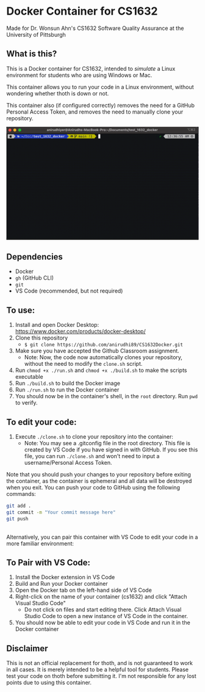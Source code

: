 # Docker Container for CS1632
Made for Dr. Wonsun Ahn's CS1632 Software Quality Assurance at the University of Pittsburgh

## What is this?
This is a Docker container for CS1632, intended to _simulate_ a Linux environment for students who are using Windows or Mac.

This container allows you to run your code in a Linux environment, without wondering whether thoth is down or not.

This container also (if configured correctly) removes the need for a GitHub Personal Access Token, and removes the need to manually clone your repository.

![](/demo.gif)

## Dependencies
- Docker
- `gh` (GitHub CLI)
- `git`
- VS Code (recommended, but not required)


## To use:
1. Install and open Docker Desktop: https://www.docker.com/products/docker-desktop/
2. Clone this repository
    - `$ git clone https://github.com/anirudhi89/CS1632Docker.git`
3. Make sure you have accepted the Github Classroom assignment.
    - Note: Now, the code now automatically clones your repository, without the need to modify the `clone.sh` script.
4. Run `chmod +x ./run.sh` and `chmod +x ./build.sh` to make the scripts executable
5. Run `./build.sh` to build the Docker image
6. Run `./run.sh` to run the Docker container
7. You should now be in the container's shell, in the `root` directory. Run `pwd` to verify.


## To edit your code:
1. Execute `./clone.sh` to clone your repository into the container:
    - Note: You may see a .gitconfig file in the root directory. This file is created by VS Code if you have signed in with GitHub. If you see this file, you can run `./clone.sh` and won't need to input a username/Personal Access Token.



Note that you should push your changes to your repository before exiting the container, as the container is ephemeral and all data will be destroyed when you exit.
You can push your code to GitHub using the following commands:
```bash
git add .
git commit -m "Your commit message here"
git push
```


<br>
Alternatively, you can pair this container with VS Code to edit your code in a more familiar environment:


## To Pair with VS Code:
1. Install the Docker extension in VS Code
2. Build and Run your Docker container
3. Open the Docker tab on the left-hand side of VS Code
4. Right-click on the name of your container (cs1632) and click "Attach Visual Studio Code"
    - Do not click on files and start editing there. Click Attach Visual Studio Code to open a new instance of VS Code in the container.
5. You should now be able to edit your code in VS Code and run it in the Docker container


## Disclaimer
This is not an official replacement for thoth, and is not guaranteed to work in all cases. It is merely intended to be a helpful tool for students. Please test your code on thoth before submitting it. I'm not responsible for any lost points due to using this container. 
